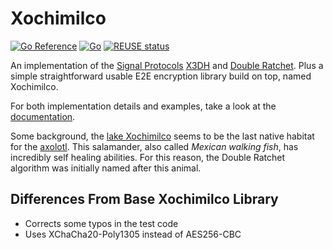 # Xochimilco

[![Go Reference](https://pkg.go.dev/badge/github.com/oxzi/xochimilco.svg)](https://pkg.go.dev/github.com/oxzi/xochimilco)
[![Go](https://github.com/oxzi/xochimilco/actions/workflows/go.yml/badge.svg)](https://github.com/oxzi/xochimilco/actions/workflows/go.yml)
[![REUSE status](https://api.reuse.software/badge/github.com/oxzi/xochimilco)](https://api.reuse.software/info/github.com/oxzi/xochimilco)

An implementation of the [Signal Protocols][signal-docs] [X3DH][signal-x3dh] and [Double Ratchet][signal-double-ratchet].
Plus a simple straightforward usable E2E encryption library build on top, named Xochimilco.

For both implementation details and examples, take a look at the [documentation][go-doc].

Some background, the [lake Xochimilco][wiki-xochimilco] seems to be the last native habitat for the [axolotl][wiki-axolotl].
This salamander, also called _Mexican walking fish_, has incredibly self healing abilities.
For this reason, the Double Ratchet algorithm was initially named after this animal.

[go-doc]: https://pkg.go.dev/github.com/oxzi/xochimilco
[signal-docs]: https://signal.org/docs/
[signal-x3dh]: https://signal.org/docs/specifications/x3dh/
[signal-double-ratchet]: https://signal.org/docs/specifications/doubleratchet/
[wiki-axolotl]: https://en.wikipedia.org/wiki/Axolotl
[wiki-xochimilco]: https://en.wikipedia.org/wiki/Lake_Xochimilco

## Differences From Base Xochimilco Library
- Corrects some typos in the test code
- Uses XChaCha20-Poly1305 instead of AES256-CBC
